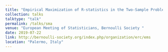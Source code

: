```yaml
---
title: "Empirical Maximization of R-statistics in the Two-Sample Problem and Nonparametric Homogeneity Tests in High Dimension"
collection: talks
talktype: "talk"
permalink: /talks/sma
venue: "European Meeting of Statisticians, Bernoulli Society "
date: 2019-07-22
link: http://bernoulli-society.org/index.php/organization/erc/ems
location: "Palermo, Italy"
---
```


